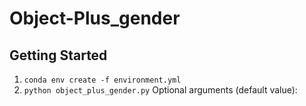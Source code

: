 # Object-Plus_gender

## Getting Started
1. `conda env create -f environment.yml`
2. `python object_plus_gender.py`
    Optional arguments (default value):

